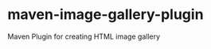 maven-image-gallery-plugin
==========================

Maven Plugin for creating HTML image gallery
